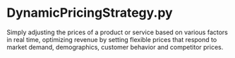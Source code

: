 # DynamicPricingStrategy.py
Simply adjusting the prices of a product or service based on various factors in real time, optimizing revenue by setting flexible prices that respond to market demand, demographics, customer behavior and competitor prices. 
